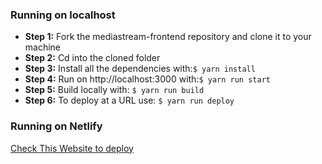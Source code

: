 ### Running on localhost

- **Step 1:** Fork the mediastream-frontend repository and clone it to your machine
- **Step 2:** Cd into the cloned folder
- **Step 3:** Install all the dependencies with:`$ yarn install`
- **Step 4:** Run on http://localhost:3000 with:`$ yarn run start`
- **Step 5:** Build locally with: `$ yarn run build `
- **Step 6:** To deploy at a URL use: `$ yarn run deploy `

### Running on Netlify

[Check This Website to deploy](https://www.netlify.com/blog/2016/09/29/a-step-by-step-guide-deploying-on-netlify/)
